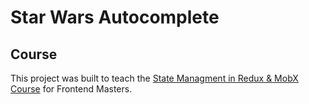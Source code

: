 # Star Wars Autocomplete

## Course

This project was built to teach the [State Managment in Redux & MobX Course](https://frontendmasters.com/courses/redux-mobx/) for Frontend Masters.
